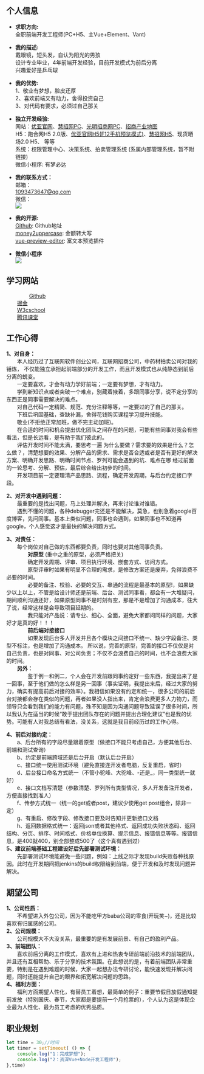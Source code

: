 ## 个人信息

-   **求职方向:**  
	全职前端开发工程师(PC+H5、主Vue+Element、Vant)  

-   **我的描述:**  
	戴眼镜，短头发，自认为阳光的男孩  
	设计专业毕业，4年前端开发经验，目前开发模式为前后分离  
	兴趣爱好是乒乓球   

-   **我的优势:**  
	1、敬业有梦想，脸皮还厚   
    2、喜欢前端又有动力，舍得投资自己   
    3、对代码有要求，必须过自己那关  

-   **独立开发经验:**  
    网站：[优亚官网](http://www.uniasia.com.cn/)、[慧招网PC](http://www.hvzhao.com/)、[光明招商网PC](http://gmcyzs.com/)、[招商产业地图](http://zhongshan.hvzhao.com/)  
	H5：跑合网H5 2.0版、[优亚官网H5(F12手机预览模式)](http://www.uniasia.com.cn/mobile/index)、[慧招网H5](http://m.hvzhao.com/)、现货晒场2.0 H5、<!-- [拍卖中心H5(参与)](https://pmwechat.paohe.cn/login) --> 等等  
	系统：权限管理中心、决策系统、拍卖管理系统 (系属内部管理系统，暂不附链接)  
	微信小程序: 有梦必达
	
-   **我的联系方式：**  
    邮箱：  
	[1093473647@qq.com](http://1093473647@qq.com)  
    微信：  
    ![](https://oscimg.oschina.net/oscnet/up-22ec72db78c99f52ea22b13b21a454e86a6.png)  
    
-   **我的开源:**  
	[Github](https://github.com/parchments): Github地址  
    [money2uppercase](https://www.npmjs.com/package/money2uppercase): 金额转大写  
    [vue-preview-editor](https://www.npmjs.com/package/vue-preview-editor): 富文本预览插件 

-   **微信小程序**  
	![](https://oscimg.oschina.net/oscnet/up-6db35bb99a6b0a87fb356cd3ae644a18e85.JPEG)  

## 学习网站
&emsp;&emsp;&emsp;&emsp; [Github](https://github.com)  
&emsp;&emsp;[掘金](https://juejin.im/timeline)  
&emsp;&emsp;[W3cschool](https://www.w3cschool.cn/)  
&emsp;&emsp;[腾讯课堂](https://ke.qq.com/)  


## 工作心得  
**1、对自身：**  
&emsp;&emsp;本人经历过了互联网软件创业公司，互联网招商公司，中药材拍卖公司对我的锤炼，
不仅能独立承担起前端部分的开发工作，而且开发模式也从纯静态到前后分离的蜕变。  
&emsp;&emsp;一定要喜欢，才会有动力学好前端；一定要有梦想，才有动力。  
&emsp;&emsp;学到新知识点或者突破一个难点，别藏着掖着，多跟同事分享，说不定分享的东西正是同事需要解决的难点。  
&emsp;&emsp;对自己代码一定精简、规范、充分注释等等，一定要过的了自己的那关。  
&emsp;&emsp;下班后巩固基础，查缺补漏，舍得花钱购买课程学习提升技能。  
&emsp;&emsp;敬业(不拒绝正常加班，做不完主动加班)。  
&emsp;&emsp;在合适的时间和机会提出优化团队之间存在的问题，可能有些同事对我会有些看法，但是长远看，是有助于我们彼此的。  
&emsp;&emsp;评估开发时间不能太满，要思考一遍 为什么要做？需求要的效果是什么？怎么做？，清楚想要的效果、分解产品的需求、需求是否合适或者是否有更好的解决方案、明确开发思路、明确时间节点、罗列可能会遇到的坑、难点在哪
经过前面的一轮思考、分解、预估，最后综合给出初步的时间。  
&emsp;&emsp;开发项目前一定要理清产品思路、流程，确定开发周期，与后台约定接口字段。  

**2、对开发中遇到问题：**  
&emsp;&emsp;最重要的是找出问题，马上处理并解决，再来讨论谁对谁错。  
&emsp;&emsp;遇到不懂的问题，各种debugger完还是不能解决，莫急，也别急着google百度博客，先问同事。基本上类似问题，同事也会遇到，如果同事也不知道再google，个人感觉这才是最快的解决问题方式。  

**3、对责任：**  
&emsp;&emsp;每个岗位对自己做的东西都要负责，同时也要对其他同事负责。  
&emsp;&emsp;**&emsp;&emsp;对原型** (重中之重的原型，必须严格把关)  
&emsp;&emsp;&emsp;&emsp;确定开发周期、评审、项目执行环境、嵌套方式、访问方式。  
&emsp;&emsp;&emsp;&emsp;原型评审时如果有明显不合理的需求，是修改方案还是废弃，免得浪费不必要的时间。  
&emsp;&emsp;&emsp;&emsp;必要的备注、校验、必要的交互、串通的流程是最基本的原型!，如果缺少以上以上，不管是给设计师还是前端、后台、测试同事看，都会有一大堆疑问，期间顺利沟通还好，如果原型同事不是时刻有空，那是不是增加了沟通成本，往大了说，经常这样是会导致项目延期的。  
&emsp;&emsp;&emsp;&emsp;我只能对产品说：请专业、细心、全面，避免大家都问同样的问题，大家好才是真的好！！！  
&emsp;&emsp;**&emsp;&emsp;前后端对接接口**  
&emsp;&emsp;&emsp;&emsp;如果发现后台多人开发并且各个模块之间接口不统一、缺少字段备注、类型不标注，也是增加了沟通成本。
所以说，完善的原型，完善的接口不仅仅是对自己负责，也是对同事、对公司负责；不仅不会浪费自己的时间，也不会浪费大家的时间。  
**&emsp;&emsp;另外：**  
&emsp;&emsp;&emsp;&emsp;鉴于例一和例二，个人会在开发前跟同事约定好一些东西，我提出来了是一回事，至于他们做的怎么样是另一回事（事实证明，我提出来后，经过大家的努力，确实有提高前后对接的效率）。我相信如果没有约定和统一，很多公司的前后台对接都会存在类似的问题，再者如果没人指出来，肯定会浪费更多人力物力，而领导只会看到我们的能力有问题，殊不知是因为沟通问题导致延误了很多时间，所以我认为在适当的时候“敢于提出团队存在的问题并提出合理化建议”也是我的优势。可能有人对我总结有看法，没关系，这就是我目前经历过的工作心得。  

**4、前后对接约定：**  
&emsp;&emsp;a、后台所有的字段尽量跟着原型（做接口不能只考虑自己，方便其他后台、前端和测试查询）  
&emsp;&emsp;b、约定是前端跨域还是后台开启（默认后台开启）  
&emsp;&emsp;c、接口统一使用测试环境（避免直接连开发者电脑，反复重启，省时）  
&emsp;&emsp;d、后台接口命名方式统一（不管小驼峰、大驼峰、-还是_，同一类型统一就好）  
&emsp;&emsp;e、接口文档写清楚（参数清楚、罗列所有类型情况，多人开发备注开发者，方便直接找到准人）  
&emsp;&emsp;f、传参方式统一（统一的get或者post，建议少使用get post组合，除非一定）  
&emsp;&emsp;g、有重启、修改字段、修改接口要及时告知并更新接口文档  
&emsp;&emsp;h、返回数据格式统一：返回json或者其他格式、返回成功失败状态码、返回结构、分页、排序、时间格式、价格单位换算、提示信息、报错信息等等。报错信息，是400就400，别全部整成500了（这个真有遇到过）    
**5、建议前端基础工程建设好后先部署测试环境：**  
&emsp;&emsp;先部署测试环境能避免一些问题，例如：上线之际才发现build失败各种找原因。此时在开发期间把jenkins的build权限给到前端，便于开发和及时发现问题并解决。
  
## 期望公司

**1、公司性质：**   
&emsp;&emsp;不希望进入外包公司，因为不能吃甲方baba公司的零食(开玩笑~)，还是比较喜欢有归属感的公司。   
**2、公司规模：**   
&emsp;&emsp;公司规模大不大没关系，最重要的是有发展前景、有自己的盈利产品。  
**3、前端团队：**   
&emsp;&emsp;喜欢前后分离的工作模式，喜欢有上进和热衷专研前端前沿技术的前端团队，并且还有互相帮助、乐于分享的技术氛围。在此想说的是，有着前端团队非常重要，特别是在遇到难题的时候，大家一起想办法专研讨论，能快速发现并解决问题，同时还能提升自己的眼界和拓宽解决问题的思路。  
**4、福利方面：**   
&emsp;&emsp;福利方面期望人性化，有替员工着想，最简单的例子：重要节假日放假通知提前发放（特别国庆、春节，大家都是要提前一个月抢票的），个人认为这是体现企业最为人性化、最为员工考虑的优秀品质。

## 职业规划
```javascript
let time = 30;//时间
let timer = setTimeout( () => {
    console.log("1：完成梦想");
    console.log("2：资深Vue+Node开发工程师");
},time)
```